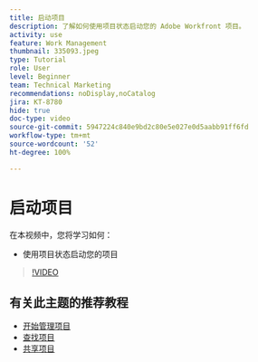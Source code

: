 ```yaml
---
title: 启动项目
description: 了解如何使用项目状态启动您的 Adobe Workfront 项目。
activity: use
feature: Work Management
thumbnail: 335093.jpeg
type: Tutorial
role: User
level: Beginner
team: Technical Marketing
recommendations: noDisplay,noCatalog
jira: KT-8780
hide: true
doc-type: video
source-git-commit: 5947224c840e9bd2c80e5e027e0d5aabb91ff6fd
workflow-type: tm+mt
source-wordcount: '52'
ht-degree: 100%

---
```


# 启动项目

在本视频中，您将学习如何：

* 使用项目状态启动您的项目

>[!VIDEO](https://video.tv.adobe.com/v/335093/?quality=12&learn=on)

## 有关此主题的推荐教程

* [开始管理项目](/help/manage-work/projects/getting-started-manage-a-project.md)
* [查找项目](/help/manage-work/projects/find-projects.md)
* [共享项目](/help/manage-work/projects/share-a-project.md)
